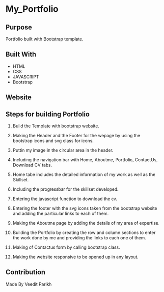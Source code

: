 # My_Portfolio

## Purpose

Portfolio built with Bootstrap template.

## Built With

- HTML
- CSS
- JAVASCRIPT
- Bootstrap

## Website



## Steps for building Portfolio

1. Build the Template with bootstrap website.

2. Making the Header and the Footer for the wepage by using the bootstrap icons and svg class for icons.

3. Puttin my image in the circular area in the header.

4. Including the navigation bar with Home, Aboutme, Portfolio, ContactUs, Download CV tabs.

5. Home tabe includes the detailed information of my work as well as the Skillset.

6. Including the progressbar for the skillset developed.

7. Entering the javascript function to download the cv.

8. Entering the footer with the svg icons taken from the bootstrap website and adding the particular links to each of them.

9. Making the Aboutme page by adding the details of my area of expertise.

10. Building the Portfolio by creating the row and column sections to enter the work done by me and providing the links to each one of them.

11. Making of Contactus form by calling bootstrap class.

12. Making the website responsive to be opened up in any layout.

## Contribution

Made By Veedit Parikh
